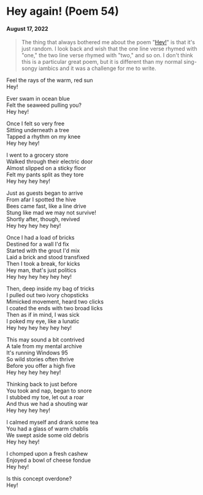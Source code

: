 # Hey again! (Poem 54)  
#### August 17, 2022   
  
> The thing that always bothered me about the poem "<a href="https://github.com/sethadam1/poetry/blob/main/src/09%20-%20Hey.md">Hey!</a>" is that it's just random. I look back and wish that the one line verse rhymed with "one," the two line verse rhymed with "two," and so on. I don't think this is a particular great poem, but it is different than my normal sing-songy iambics and it was a challenge for me to write.  

Feel the rays of the warm, red sun  
Hey!  
  
Ever swam in ocean blue  
Felt the seaweed pulling you?  
Hey hey!  
  
Once I felt so very free  
Sitting underneath a tree   
Tapped a rhythm on my knee  
Hey hey hey!  
  
I went to a grocery store  
Walked through their electric door  
Almost slipped on a sticky floor   
Felt my pants split as they tore   
Hey hey hey hey!  
  
Just as guests began to arrive  
From afar I spotted the hive  
Bees came fast, like a line drive  
Stung like mad we may not survive!  
Shortly after, though, revived  
Hey hey hey hey hey!  
  
Once I had a load of bricks  
Destined for a wall I'd fix  
Started with the grout I'd mix  
Laid a brick and stood transfixed  
Then I took a break, for kicks  
Hey man, that's just politics  
Hey hey hey hey hey hey!   
  
Then, deep inside my bag of tricks  
I pulled out two ivory chopsticks  
Mimicked movement, heard two clicks  
I coated the ends with two broad licks  
Then as if in mind, I was sick   
I poked my eye, like a lunatic  
Hey hey hey hey hey hey!  
  
This may sound a bit contrived  
A tale from my mental archive   
It's running Windows 95  
So wild stories often thrive  
Before you offer a high five  
Hey hey hey hey hey!  
  
Thinking back to just before  
You took and nap, began to snore  
I stubbed my toe, let out a roar  
And thus we had a shouting war  
Hey hey hey hey!  
  
I calmed myself and drank some tea  
You had a glass of warm chablis  
We swept aside some old debris  
Hey hey hey!  
  
I chomped upon a fresh cashew  
Enjoyed a bowl of cheese fondue  
Hey hey!  
  
Is this concept overdone?   
Hey!
